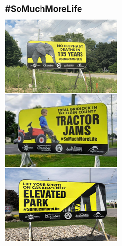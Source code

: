 # #SoMuchMoreLife

<img src="photos/Billboard - No elephant deaths.jpg" width="366" height="240" alt="No Elephant Deaths in 135 Years"/>

<img src="photos/billboard - tractor jams.png" width="366" height="240" alt="Total gridlock in the Elgin County: Tractor Jams"/>

<img src="photos/SoMuchMoreLife - Elevated Park.jpg" width="366" height="240" alt="Lift Your Spirits on Canada's first Elevated Park"/>
